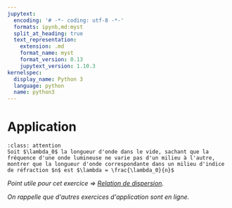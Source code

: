 ```yaml
---
jupytext:
  encoding: '# -*- coding: utf-8 -*-'
  formats: ipynb,md:myst
  split_at_heading: true
  text_representation:
    extension: .md
    format_name: myst
    format_version: 0.13
    jupytext_version: 1.10.3
kernelspec:
  display_name: Python 3
  language: python
  name: python3
---
```

# Application
 ````{admonition} Longueur d'onde et milieu
 :class: attention
 Soit $\lambda_0$ la longueur d'onde dans le vide, sachant que la fréquence d'une onde lumineuse ne varie pas d'un milieu à l'autre, montrer que la longueur d'onde correspondante dans un milieu d'indice de réfraction $n$ est $\lambda = \frac{\lambda_0}{n}$
 ````

_Point utile pour cet exercice $\Longrightarrow$ [Relation de dispersion](rel_dispersion)._

 _On rappelle que d'autres exercices d'application sont en ligne._